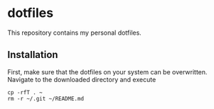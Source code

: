 # dotfiles

This repository contains my personal dotfiles.

## Installation

First, make sure that the dotfiles on your system can be overwritten. Navigate to the downloaded directory and execute

```
cp -rfT . ~
rm -r ~/.git ~/README.md
```
